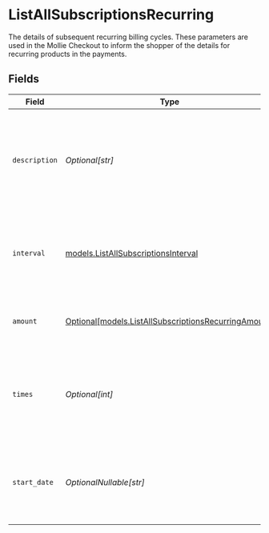 # ListAllSubscriptionsRecurring

The details of subsequent recurring billing cycles. These parameters are used in the Mollie Checkout
to inform the shopper of the details for recurring products in the payments.


## Fields

| Field                                                                                                    | Type                                                                                                     | Required                                                                                                 | Description                                                                                              | Example                                                                                                  |
| -------------------------------------------------------------------------------------------------------- | -------------------------------------------------------------------------------------------------------- | -------------------------------------------------------------------------------------------------------- | -------------------------------------------------------------------------------------------------------- | -------------------------------------------------------------------------------------------------------- |
| `description`                                                                                            | *Optional[str]*                                                                                          | :heavy_minus_sign:                                                                                       | A description of the recurring item. If not present, the main description of the item will be used.      | Gym subscription                                                                                         |
| `interval`                                                                                               | [models.ListAllSubscriptionsInterval](../models/listallsubscriptionsinterval.md)                         | :heavy_check_mark:                                                                                       | Cadence unit of the recurring item. For example: `12 months`, `52 weeks` or `365 days`.                  | 12 months                                                                                                |
| `amount`                                                                                                 | [Optional[models.ListAllSubscriptionsRecurringAmount]](../models/listallsubscriptionsrecurringamount.md) | :heavy_minus_sign:                                                                                       | Total amount and currency of the recurring item.                                                         |                                                                                                          |
| `times`                                                                                                  | *Optional[int]*                                                                                          | :heavy_minus_sign:                                                                                       | Total number of charges for the subscription to complete. Leave empty for ongoing subscription.          | 1                                                                                                        |
| `start_date`                                                                                             | *OptionalNullable[str]*                                                                                  | :heavy_minus_sign:                                                                                       | The start date of the subscription if it does not start right away (format `YYYY-MM-DD`)                 | 2024-12-12                                                                                               |